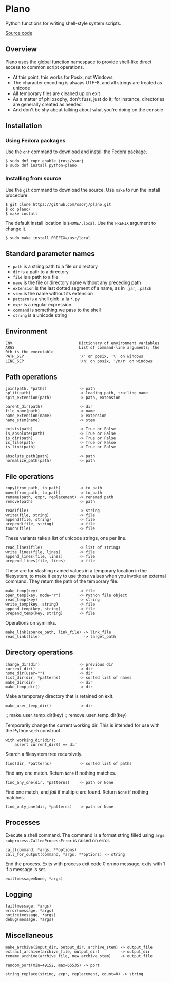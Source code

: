 # Plano

Python functions for writing shell-style system scripts.

[Source code](https://github.com/ssorj/plano)

## Overview

Plano uses the global function namespace to provide shell-like direct
access to common script operations.

 - At this point, this works for Posix, not Windows
 - The character encoding is always UTF-8, and all strings are treated
   as unicode
 - All temporary files are cleaned up on exit
 - As a matter of philosophy, don't fuss, just do it; for instance,
   directories are generally created as needed
 - And don't be shy about talking about what you're doing on the
   console

## Installation

### Using Fedora packages

Use the `dnf` command to download and install the Fedora package.

    $ sudo dnf copr enable jross/ssorj
    $ sudo dnf install python-plano

### Installing from source

Use the `git` command to download the source.  Use `make` to run the
install procedure.

    $ git clone https://github.com/ssorj/plano.git
    $ cd plano/
    $ make install

The default install location is `$HOME/.local`. Use the `PREFIX`
argument to change it.

    $ sudo make install PREFIX=/usr/local

## Standard parameter names

 - `path` is a string path to a file or directory
 - `dir` is a path to a directory
 - `file` is a path to a file
 - `name` is the file or directory name without any preceding path
 - `extension` is the last dotted segment of a name, as in `.jar`, `.patch`
 - `stem` is the name without its extension
 - `pattern` is a shell glob, a la `*.py`
 - `expr` is a regular expression
 - `command` is something we pass to the shell
 - `string` is a unicode string

## Environment

    ENV                             Dictionary of environment variables
    ARGS                            List of command-line arguments; the 0th is the executable
    PATH_SEP                        '/' on posix, '\' on windows
    LINE_SEP                        '/n' on posix, '/n/r' on windows

## Path operations

    join(path, *paths)              -> path
    split(path)                     -> leading path, trailing name
    spit_extension(path)            -> path, extension

    parent_dir(path)                -> dir
    file_name(path)                 -> name
    name_extension(name)            -> extension
    name_stem(name)                 -> stem

    exists(path)                    -> True or False
    is_absolute(path)               -> True or False
    is_dir(path)                    -> True or False
    is_file(path)                   -> True or False
    is_link(path)                   -> True or False

    absolute_path(path)             -> path
    normalize_path(path)            -> path

## File operations

    copy(from_path, to_path)        -> to_path
    move(from_path, to_path)        -> to_path
    rename(path, expr, replacement) -> renamed path
    remove(path)                    -> path

    read(file)                      -> string
    write(file, string)             -> file
    append(file, string)            -> file
    prepend(file, string)           -> file
    touch(file)                     -> file

These variants take a list of unicode strings, one per line.

    read_lines(file)                -> list of strings
    write_lines(file, lines)        -> file
    append_lines(file, lines)       -> file
    prepend_lines(file, lines)      -> file

These are for stashing named values in a temporary location in the
filesystem, to make it easy to use those values when you invoke an
external command.  They return the path of the temporary file.

    make_temp(key)                  -> file
    open_temp(key, mode="r")        -> Python file object
    read_temp(key)                  -> string
    write_temp(key, string)         -> file
    append_temp(key, string)        -> file
    prepend_temp(key, string)       -> file

Operations on symlinks.

    make_link(source_path, link_file) -> link_file
    read_link(file)                   -> target_path

## Directory operations

    change_dir(dir)                 -> previous dir
    current_dir()                   -> dir
    home_dir(user="")               -> dir
    list_dir(dir, *patterns)        -> sorted list of names
    make_dir(dir)                   -> dir
    make_temp_dir()                 -> dir

Make a temporary directory that is retained on exit.

    make_user_temp_dir()            -> dir

;; make_user_temp_dir(key)
;; remove_user_temp_dir(key)

Temporarily change the current working dir.  This is intended for use
with the Python `with` construct.

    with working_dir(dir):
        assert current_dir() == dir

Search a filesystem tree recursively.

    find(dir, *patterns)            -> sorted list of paths

Find any one match.  Return `None` if nothing matches.

    find_any_one(dir, *patterns)    -> path or None

Find one match, and *fail* if multiple are found.  Return `None` if
nothing matches.

    find_only_one(dir, *patterns)   -> path or None

## Processes

Execute a shell command.  The command is a format string filled using
`args`.  `subprocess.CalledProcessError` is raised on error.

    call(command, *args, **options)
    call_for_output(command, *args, **options) -> string

End the process.  Exits with process exit code 0 on no message; exits
with 1 if a message is set.

    exit(message=None, *args)

## Logging

    fail(message, *args)
    error(message, *args)
    notice(message, *args)
    debug(message, *args)

## Miscellaneous

    make_archive(input_dir, output_dir, archive_stem) -> output_file
    extract_archive(archive_file, output_dir)         -> output_dir
    rename_archive(archive_file, new_archive_stem)    -> output_file

    random_port(min=49152, max=65535) -> port

    string_replace(string, expr, replacement, count=0) -> string
